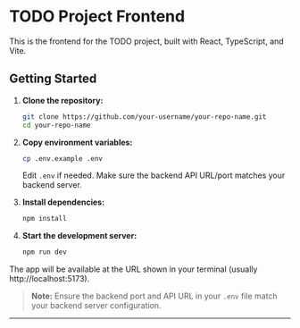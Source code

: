 # TODO Project Frontend

This is the frontend for the TODO project, built with React, TypeScript, and Vite.

## Getting Started

1. **Clone the repository:**

   ```sh
   git clone https://github.com/your-username/your-repo-name.git
   cd your-repo-name
   ```

2. **Copy environment variables:**

   ```sh
   cp .env.example .env
   ```

   Edit `.env` if needed. Make sure the backend API URL/port matches your backend server.

3. **Install dependencies:**

   ```sh
   npm install
   ```

4. **Start the development server:**
   ```sh
   npm run dev
   ```

The app will be available at the URL shown in your terminal (usually http://localhost:5173).

> **Note:**
> Ensure the backend port and API URL in your `.env` file match your backend server configuration.

---
